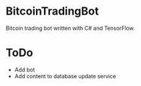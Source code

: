 # BitcoinTradingBot
Bitcoin trading bot written with C# and TensorFlow.

# ToDo
- Add bot
- Add content to database update service
